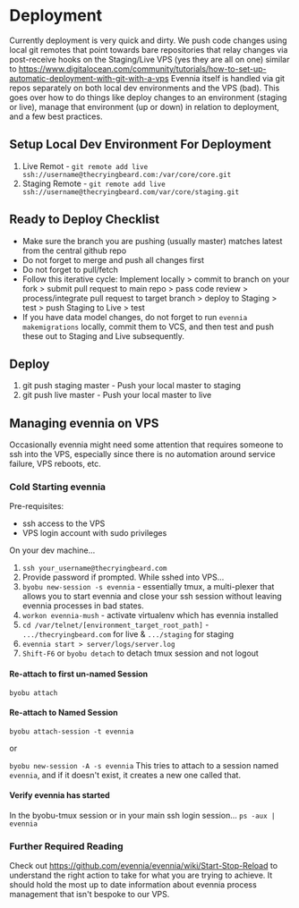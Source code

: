 # Deployment
Currently deployment is very quick and dirty.  We push code changes using local git remotes that point towards bare repositories that relay changes via post-receive hooks on the Staging/Live VPS (yes they are all on one) similar to https://www.digitalocean.com/community/tutorials/how-to-set-up-automatic-deployment-with-git-with-a-vps 
Evennia itself is handled via git repos separately on both local dev environments and the VPS (bad).
This goes over how to do things like deploy changes to an environment (staging or live), manage that environment (up or down) in relation to deployment, and a few best practices.

## Setup Local Dev Environment For Deployment
1. Live Remot - `git remote add live ssh://username@thecryingbeard.com:/var/core/core.git`
2. Staging Remote - `git remote add live ssh://username@thecryingbeard.com/var/core/staging.git`

## Ready to Deploy Checklist
- Make sure the branch you are pushing (usually master) matches latest from the central github repo
 - Do not forget to merge and push all changes first
 - Do not forget to pull/fetch
- Follow this iterative cycle:  Implement locally > commit to branch on your fork > submit pull request to main repo > pass code review > process/integrate pull request to target branch > deploy to Staging > test > push Staging to Live > test
- If you have data model changes, do not forget to run `evennia makemigrations` locally, commit them to VCS, and then test and push these out to Staging and Live subsequently.

## Deploy
1. git push staging master - Push your local master to staging
2. git push live master - Push your local master to live

## Managing evennia on VPS
Occasionally evennia might need some attention that requires someone to ssh into the VPS, especially since there is no automation around service failure, VPS reboots, etc.

### Cold Starting evennia
Pre-requisites:
- ssh access to the VPS
- VPS login account with sudo privileges

On your dev machine...
1. `ssh your_username@thecryingbeard.com`
2. Provide password if prompted.
While sshed into VPS...
3. `byobu new-session -s evennia` - essentially tmux, a multi-plexer that allows you to start evennia and close your ssh session without leaving evennia processes in bad states.
4. `workon evennia-mush` - activate virtualenv which has evennia installed
5. `cd /var/telnet/[environment_target_root_path]` - `.../thecryingbeard.com` for live & `.../staging` for staging
6. `evennia start > server/logs/server.log`
7. `Shift-F6` or `byobu detach` to detach tmux session and not logout

#### Re-attach to first un-named Session
`byobu attach`

#### Re-attach to Named Session
`byobu attach-session -t evennia`

or

`byobu new-session -A -s evennia`
This tries to attach to a session named `evennia`, and if it doesn't exist, it creates a new one called that.

#### Verify evennia has started
In the byobu-tmux session or in your main ssh login session...
`ps -aux | evennia`

### Further Required Reading
Check out https://github.com/evennia/evennia/wiki/Start-Stop-Reload to understand the right action to take for what you are trying to achieve.
It should hold the most up to date information about evennia process management that isn't bespoke to our VPS.
